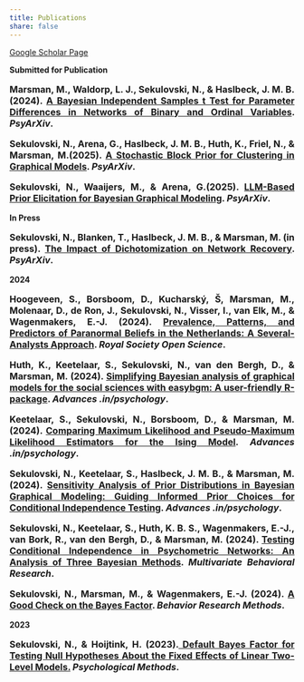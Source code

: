 ```yaml
---
title: Publications 
share: false
---
```


[Google Scholar Page](https://scholar.google.com/citations?user=cn5deUoAAAAJ&hl=en)

**Submitted for Publication**

<p style="font-size:medium;text-align:justify"><b>Marsman, M., Waldorp, L. J., <b>Sekulovski, N</b>., & Haslbeck, J. M. B. (2024). <a href = "https://doi.org/10.31219/osf.io/f4pk9"> A Bayesian Independent Samples t Test for Parameter Differences in Networks of Binary and Ordinal Variables</a>. <em>PsyArXiv</em>.</p>

<p style="font-size:medium;text-align:justify"><b>Sekulovski, N<b>., Arena, G.,  Haslbeck, J. M. B., Huth, K., Friel, N., & Marsman, M.(2025). <a href = "https://doi.org/10.31234/osf.io/29p3m_v1"> A Stochastic Block Prior for Clustering in Graphical Models</a>. <em>PsyArXiv</em>.</p>

<p style="font-size:medium;text-align:justify"><b>Sekulovski, N<b>., Waaijers, M., & Arena, G.(2025). <a href = "https://doi.org/10.31234/osf.io/k2twq_v1"> LLM-Based Prior Elicitation for Bayesian Graphical Modeling</a>. <em>PsyArXiv</em>.</p>

**In Press**

<p style="font-size:medium;text-align:justify"><b>Sekulovski, N</b>., Blanken, T., Haslbeck, J. M. B., & Marsman, M. (in press). <a href = "https://doi.org/10.31234/osf.io/93nxp"> The Impact of Dichotomization on Network Recovery</a>. <em>PsyArXiv</em>.</p>

**2024**

<p style="font-size:medium;text-align:justify">Hoogeveen, S., Borsboom, D., Kucharský, Š, Marsman, M., Molenaar, D., de Ron, J., <b>Sekulovski, N</b>., Visser, I., van Elk, M., & Wagenmakers, E.-J. (2024). <a href = "https://royalsocietypublishing.org/doi/10.1098/rsos.240049"> Prevalence, Patterns, and Predictors of Paranormal Beliefs in the Netherlands: A Several-Analysts Approach</a>. <em>Royal Society Open Science</em>.</p>

<p style="font-size:medium;text-align:justify">Huth, K., Keetelaar, S., <b>Sekulovski, N</b>., van den Bergh, D., & Marsman, M. (2024). <a href = "https://advances.in/psychology/10.56296/aip00010/"> Simplifying Bayesian analysis of graphical models for the social sciences with easybgm: A user-friendly R-package</a>. <em>Advances .in/psychology</em>.</p>

<p style="font-size:medium;text-align:justify">Keetelaar, S., <b>Sekulovski, N</b>., Borsboom, D., & Marsman, M. (2024). <a href = "https://advances.in/psychology/10.56296/aip00013/"> Comparing Maximum Likelihood and Pseudo-Maximum Likelihood Estimators for the Ising Model</a>. <em>Advances .in/psychology</em>.</p>

<p style="font-size:medium;text-align:justify"><b>Sekulovski, N</b>., Keetelaar, S., Haslbeck, J. M. B., & Marsman, M. (2024). <a href = "https://advances.in/psychology/10.56296/aip00016/"> Sensitivity Analysis of Prior Distributions in Bayesian Graphical Modeling: Guiding Informed Prior Choices for Conditional Independence Testing</a>. <em>Advances .in/psychology</em>.</p>

<p style="font-size:medium;text-align:justify"><b>Sekulovski, N</b>., Keetelaar, S., Huth, K. B. S., Wagenmakers, E.-J., van Bork, R., van den Bergh, D., & Marsman, M. (2024). <a href = "https://www.tandfonline.com/doi/full/10.1080/00273171.2024.2345915">Testing Conditional Independence in Psychometric Networks: An Analysis of Three Bayesian Methods</a>. <em>Multivariate Behavioral Research</em>.</p>

<p style="font-size:medium;text-align:justify"><b>Sekulovski, N</b>., Marsman, M., & Wagenmakers, E.-J. (2024). <a href = "https://link.springer.com/article/10.3758/s13428-024-02491-4"> A Good Check on the Bayes Factor</a>. <em>Behavior Research Methods</em>.</p>

**2023**

<p style="font-size:medium;text-align:justify"><b>Sekulovski, N</b>., & Hoijtink, H. (2023).<a href = "https://github.com/sekulovskin/research-archive-masters-thesis/blob/main/Manuscript/Manuscript.pdf"> Default Bayes Factor for Testing Null Hypotheses About the
Fixed Effects of Linear Two-Level Models.</a> <em>Psychological Methods</em>.</p> 
